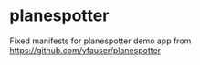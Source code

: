 # planespotter
Fixed manifests for planespotter demo app from https://github.com/yfauser/planespotter

